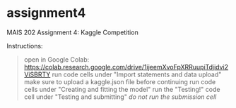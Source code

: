# assignment4
MAIS 202 Assignment 4: Kaggle Competition

Instructions:
> open in Google Colab: https://colab.research.google.com/drive/1ijeemXvoFpXRRuupiTdjidvi2ViSBRTY
> run code cells under "Import statements and data upload"
  > make sure to upload a kaggle.json file before continuing 
> run code cells under "Creating and fitting the model"
> run the "Testing!" code cell under "Testing and submitting"
> *do not run the submission cell*
